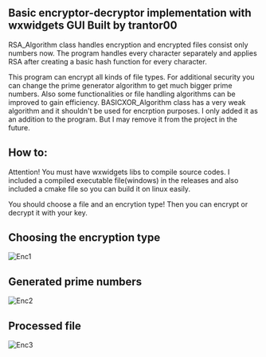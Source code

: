 ## Basic encryptor-decryptor implementation with wxwidgets GUI Built by trantor00

RSA_Algorithm class handles encryption and encrypted files consist only numbers now.
The program handles every character separately and applies RSA after creating a basic hash function for every character.

This program can encrypt all kinds of file types. For additional security you can change the prime generator algorithm to get much bigger prime numbers.
Also some functionalities or file handling algorithms can be improved to gain efficiency.
BASICXOR_Algorithm class has a very weak algorithm and it shouldn't be used for encrption purposes. I only added it as an addition to the program. But I may remove it from the project in the future.

## How to: 
Attention! You must have wxwidgets libs to compile source codes. I included a compiled executable file(windows) in the releases and also included a cmake file so you can build it on linux easily.

You should choose a file and an encrytion type! Then you can encrypt or decrypt it with your key.

## Choosing the encryption type
![Enc1](https://i.imgur.com/4O6wplR.png)

## Generated prime numbers
![Enc2](https://i.imgur.com/ybcgz1A.png)

## Processed file
![Enc3](https://i.imgur.com/cBjoSww.png)

